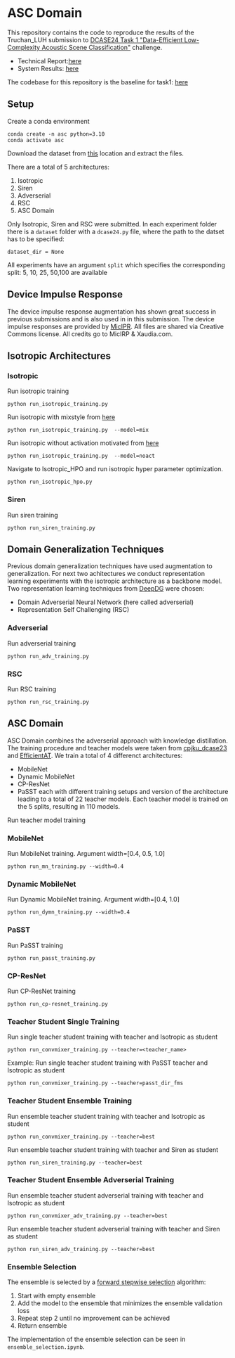 <!-- # DCASE24_Task1
Data loader and solution method for the DCASE 2024 Challenge Task1 

Task 1: Data-Efficient Low-Complexity Acoustic Scene Classification

Official DCASE Task desciption: https://dcase.community/challenge2024/task-data-efficient-low-complexity-acoustic-scene-classification -->

# ASC Domain
This repository contains the code to reproduce the results of the Truchan_LUH submission to  [DCASE24 Task 1 "Data-Efficient Low-Complexity Acoustic Scene Classification"](https://dcase.community/challenge2024/task-data-efficient-low-complexity-acoustic-scene-classification) challenge.

- Technical Report:[here](https://dcase.community/documents/challenge2024/technical_reports/DCASE2024_Truchan_3_t1.pdf)
- System Results: [here](https://dcase.community/challenge2024/task-data-efficient-low-complexity-acoustic-scene-classification-results)

The codebase for this repository is the baseline for task1: [here](https://github.com/CPJKU/dcase2024_task1_baseline)


## Setup
Create a conda environment
```
conda create -n asc python=3.10
conda activate asc
```
Download the dataset from [this](https://zenodo.org/record/6337421) location and extract the files.

There are a total of 5 architectures:
1. Isotropic
2. Siren
3. Adverserial
4. RSC
5. ASC Domain

Only Isotropic, Siren and RSC were submitted. In each experiment folder there is a ```dataset``` folder with a ```dcase24.py``` file, where the path to the datset has to be specified:
```
dataset_dir = None
```
All experiments have an argument ```split``` which specifies the corresponding split: 5, 10, 25, 50,100 are available

## Device Impulse Response
The device impulse response augmentation has shown great success in previous submissions and is also used in in this submission. The device impulse responses are provided by [MicIPR](http://micirp.blogspot.com/). All files are shared via Creative Commons license. All credits go to MicIRP & Xaudia.com.

## Isotropic Architectures

### Isotropic
Run isotropic training
```
python run_isotropic_training.py 
```

Run isotropic with mixstyle from [here](https://arxiv.org/pdf/2104.02008)
```
python run_isotropic_training.py  --model=mix
```

Run isotropic without activation motivated from [here](https://arxiv.org/pdf/1610.02357)
```
python run_isotropic_training.py  --model=noact
```
Navigate to Isotropic_HPO and run isotropic hyper parameter optimization. 
```
python run_isotropic_hpo.py 
```



### Siren
Run siren training
```
python run_siren_training.py 
```

## Domain Generalization Techniques
Previous domain generalization techniques have used augmentation to generalization. For next two achitectures we conduct representation learning experiments with the isotropic architecture as a backbone model. Two representation learning techniques from [DeepDG](https://github.com/jindongwang/transferlearning/tree/master/code/DeepDG) were chosen:
- Domain Adverserial Neural Network (here called adverserial)
- Representation Self Challenging (RSC)

### Adverserial
Run adverserial training
```
python run_adv_training.py 
```

### RSC
Run RSC training
```
python run_rsc_training.py 
```

## ASC Domain
ASC Domain combines the adverserial approach with knowledge distillation. The training procedure and teacher models were taken from [cpjku_dcase23](https://github.com/fschmid56/cpjku_dcase23) and [EfficientAT](https://github.com/fschmid56/EfficientAT). We train a total of 4 differenct architectures:
- MobileNet
- Dynamic MobileNet
- CP-ResNet
- PaSST
each with different training setups and version of the architecture leading to a total of 22 teacher models. Each teacher model is trained on the 5 splits, resulting in 110 models.

Run teacher model training
### MobileNet
Run MobileNet training. Argument width=[0.4, 0.5, 1.0]
```
python run_mn_training.py --width=0.4 
```

### Dynamic MobileNet
Run Dynamic MobileNet training. Argument width=[0.4, 1.0]
```
python run_dymn_training.py --width=0.4 
```

### PaSST
Run PaSST training
```
python run_passt_training.py 
```

### CP-ResNet
Run CP-ResNet training
```
python run_cp-resnet_training.py
```

### Teacher Student Single Training
Run single teacher student training with teacher and Isotropic as student
```
python run_convmixer_training.py --teacher=<teacher_name>
```
Example: Run single teacher student training with PaSST teacher and Isotropic as student
```
python run_convmixer_training.py --teacher=passt_dir_fms 
```

### Teacher Student Ensemble Training
Run ensemble teacher student training with teacher and Isotropic as student
```
python run_convmixer_training.py --teacher=best
```
Run ensemble teacher student training with teacher and Siren as student
```
python run_siren_training.py --teacher=best
```

### Teacher Student Ensemble Adverserial Training
Run ensemble teacher student adverserial training with teacher and Isotropic as student
```
python run_convmixer_adv_training.py --teacher=best
```
Run ensemble teacher student adverserial training with teacher and Siren as student
```
python run_siren_adv_training.py --teacher=best
```

### Ensemble Selection
The ensemble is selected by a [forward stepwise selection](https://www.cs.cornell.edu/~alexn/papers/shotgun.icml04.revised.rev2.pdf) algorithm:

1. Start with empty ensemble
2. Add the model to the ensemble that minimizes the ensemble validation loss
3. Repeat step 2 until no improvement can be achieved
4. Return ensemble

The implementation of the ensemble selection can be seen in ```ensemble_selection.ipynb```.








